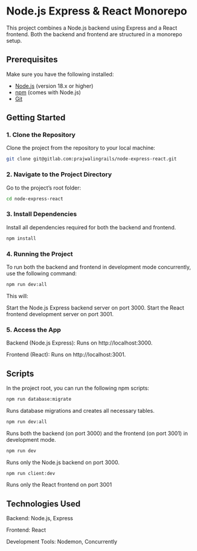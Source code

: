 # Node.js Express & React Monorepo

This project combines a Node.js backend using Express and a React frontend. Both the backend and frontend are structured in a monorepo setup.


## Prerequisites

Make sure you have the following installed:

- [Node.js](https://nodejs.org/) (version 18.x or higher)
- [npm](https://www.npmjs.com/) (comes with Node.js)
- [Git](https://git-scm.com/)

## Getting Started

### 1. Clone the Repository

Clone the project from the repository to your local machine:

```bash
git clone git@gitlab.com:prajwalingrails/node-express-react.git
```

### 2. Navigate to the Project Directory

Go to the project’s root folder:

```bash
cd node-express-react
```

### 3. Install Dependencies

Install all dependencies required for both the backend and frontend.

```bash
npm install
```
### 4. Running the Project

To run both the backend and frontend in development mode concurrently, use the following command:

```bash
npm run dev:all
```

This will:

Start the Node.js Express backend server on port 3000.
Start the React frontend development server on port 3001.

### 5. Access the App

Backend (Node.js Express): Runs on http://localhost:3000.

Frontend (React): Runs on http://localhost:3001.

## Scripts
In the project root, you can run the following npm scripts:

```bash
npm run database:migrate
```

Runs database migrations and creates all necessary tables.

```bash
npm run dev:all
```

Runs both the backend (on port 3000) and the frontend (on port 3001) in development mode.

```bash
npm run dev
```
Runs only the Node.js backend on port 3000.
```bash
npm run client:dev
```
Runs only the React frontend on port 3001

## Technologies Used
Backend: Node.js, Express

Frontend: React

Development Tools: Nodemon, Concurrently


